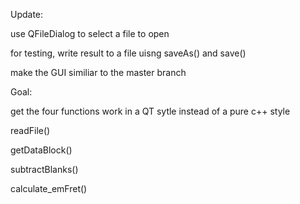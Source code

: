 Update:

use QFileDialog to select a file to open

for testing, write result to a file uisng saveAs() and save()

make the GUI similiar to the master branch

Goal:

get the four functions work in a QT sytle instead of a pure c++ style

readFile()

getDataBlock()

subtractBlanks()

calculate_emFret()